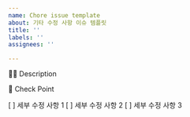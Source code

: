 ```yaml
---
name: Chore issue template
about: 기타 수정 사항 이슈 템플릿
title: ''
labels: ''
assignees: ''

---
```


🤷‍♂️ Description
<!-- 수정사항에 대해 작성해 주세요. -->

📝 Check Point
<!-- 세부 수정 사항을 리스트로 작성해주세요. -->

[ ] 세부 수정 사항 1
[ ] 세부 수정 사항 2
[ ] 세부 수정 사항 3
